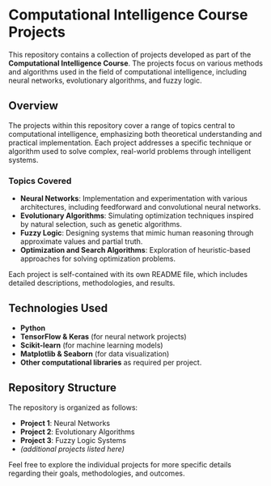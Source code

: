 
# Computational Intelligence Course Projects

This repository contains a collection of projects developed as part of the **Computational Intelligence Course**. The projects focus on various methods and algorithms used in the field of computational intelligence, including neural networks, evolutionary algorithms, and fuzzy logic.

## Overview

The projects within this repository cover a range of topics central to computational intelligence, emphasizing both theoretical understanding and practical implementation. Each project addresses a specific technique or algorithm used to solve complex, real-world problems through intelligent systems.

### Topics Covered

- **Neural Networks**: Implementation and experimentation with various architectures, including feedforward and convolutional neural networks.
- **Evolutionary Algorithms**: Simulating optimization techniques inspired by natural selection, such as genetic algorithms.
- **Fuzzy Logic**: Designing systems that mimic human reasoning through approximate values and partial truth.
- **Optimization and Search Algorithms**: Exploration of heuristic-based approaches for solving optimization problems.
  
Each project is self-contained with its own README file, which includes detailed descriptions, methodologies, and results.

## Technologies Used

- **Python**
- **TensorFlow & Keras** (for neural network projects)
- **Scikit-learn** (for machine learning models)
- **Matplotlib & Seaborn** (for data visualization)
- **Other computational libraries** as required per project.

## Repository Structure

The repository is organized as follows:

- **Project 1**: Neural Networks
- **Project 2**: Evolutionary Algorithms
- **Project 3**: Fuzzy Logic Systems
- *(additional projects listed here)*

Feel free to explore the individual projects for more specific details regarding their goals, methodologies, and outcomes.
